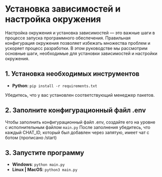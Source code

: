 # Установка зависимостей и настройка окружения

Настройка окружения и установка зависимостей — это важные шаги в процессе запуска программного обеспечения. Правильная конфигурация окружения позволяет избежать множества проблем и ускоряет процесс разработки. В этом руководстве мы рассмотрим основные шаги, необходимые для установки зависимостей и настройки окружения.

## 1. Установка необходимых инструментов

- **Python**: `pip install -r requirements.txt`

Убедитесь, что у вас установлен соответствующий менеджер пакетов.

## 2. Заполните конфигурационный файл .env

Чтобы заполнить конфигурационный файл .env, создайте его на уровне с исполнительным файлом `main.py`
После заполнения убедитесь, что каждый CHAT_ID, который был добавлен через запятую, имеет чат с ботом (прописано /start)

## 3. Запустите программу

- **Windows**: `python main.py`
- **Linux | MacOS**: `python3 main.py`
